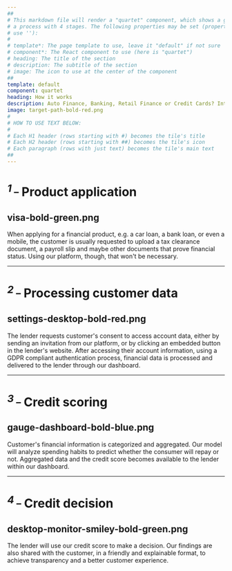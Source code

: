 ```yaml
---
##
# This markdown file will render a "quartet" component, which shows a grid with exactly 4 tiles. It is used to explain
# a process with 4 stages. The following properties may be set (properties with * are required, to leave a property blank 
# use ''):
#
# template*: The page template to use, leave it "default" if not sure
# component*: The React component to use (here is "quartet")
# heading: The title of the section
# description: The subtitle of the section
# image: The icon to use at the center of the component
##
template: default
component: quartet
heading: How it works
description: Auto Finance, Banking, Retail Finance or Credit Cards? Integrate our platform in your lending business.
image: target-path-bold-red.png
#
# HOW TO USE TEXT BELOW:
#
# Each H1 header (rows starting with #) becomes the tile's title
# Each H2 header (rows starting with ##) becomes the tile's icon
# Each paragraph (rows with just text) becomes the tile's main text
##
---
```


# <sup>_1_ _</sup>  Product application
## visa-bold-green.png

When applying for a financial product, e.g. a car loan, a bank loan, or even a mobile, the customer is usually requested 
to upload a tax clearance document, a payroll slip and maybe other documents that prove financial status. Using our 
platform, though, that won't be necessary.

---

# <sup>_2_ _</sup>  Processing customer data
## settings-desktop-bold-red.png

The lender requests customer's consent to access account data, either by sending an invitation from our platform, or by 
clicking an embedded button in the lender's website. After accessing their account information, using a GDPR compliant 
authentication process, financial data is processed and delivered to the lender through our dashboard.

---

# <sup>_3_ _</sup> Credit scoring
## gauge-dashboard-bold-blue.png

Customer's financial information is categorized and aggregated. Our model will analyze spending habits to predict 
whether the consumer will repay or not. Aggregated data and the credit score becomes available to the lender within our
dashboard.

---

# <sup>_4_ _</sup> Credit decision
## desktop-monitor-smiley-bold-green.png

The lender will use our credit score to make a decision. Our findings are also shared with the customer, in a friendly 
and explainable format, to achieve transparency and a better customer experience. 
